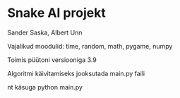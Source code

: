 # Snake AI projekt
Sander Saska, Albert Unn

Vajalikud moodulid: time, random, math, pygame, numpy

Toimis püütoni versiooniga 3.9

Algoritmi käivitamiseks jooksutada main.py faili

nt käsuga python main.py
